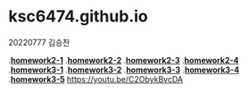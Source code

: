# ksc6474.github.io
20220777 김승찬


.[**homework2-1**](homework2-1.html)
.[**homework2-2**](homework2-2.html)
.[**homework2-3**](homework2-3.html)
.[**homework2-4**](homework2-4.html)
.[**homework3-1**](homework3-1.jpg)
.[**homework3-2**](homework3-2.jpg)
.[**homework3-3**](homework3-3.jpg)
.[**homework3-4**](homework3-4.jpg)
.[**homework3-5**](homework3-5.jpg)
https://youtu.be/C2ObykBvcDA
